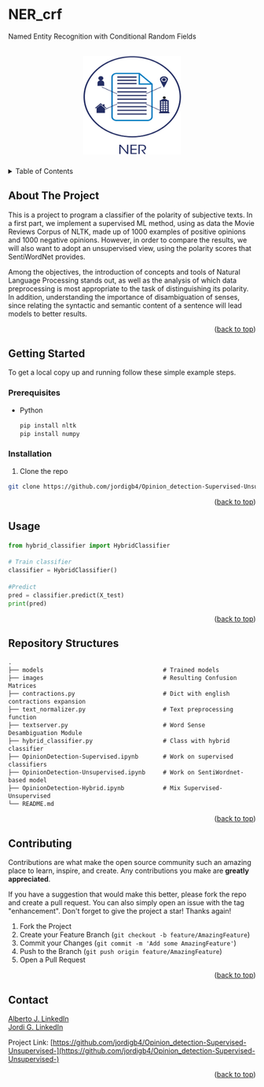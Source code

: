 # NER_crf
Named Entity Recognition with Conditional Random Fields
<a name="readme-top"></a>

<!-- PROJECT LOGO -->
<br />
<div align="center">
  <a href="https://github.com/albertojc6/Opinion_detection-Supervised-Unsupervised-">
    <img src="images/NER-Text.png" alt="Logo" width="200" height="200">
  </a>

<h3 align="center"></h3>
</div>

<!-- TABLE OF CONTENTS -->
<details>
  <summary>Table of Contents</summary>
  <ol>
    <li>
      <a href="#about-the-project">About The Project</a>
    </li>
    <li>
      <a href="#getting-started">Getting Started</a>
      <ul>
        <li><a href="#prerequisites">Prerequisites</a></li>
        <li><a href="#installation">Installation</a></li>
      </ul>
    </li>
    <li><a href="#usage">Usage</a></li>
    <li><a href="#repo-structures">Repository Structures</a></li>
    <li><a href="#contributing">Contributing</a></li>
    <li><a href="#contact">Contact</a></li>
  </ol>
</details>

<!-- ABOUT THE PROJECT -->
## About The Project

This is a project to program a classifier of the polarity of subjective texts. In a first part, we implement a supervised ML method, using as data the Movie Reviews Corpus of NLTK, made up of 1000 examples of positive opinions and 1000 negative opinions. However, in order to compare the results, we will also want to adopt an unsupervised view, using the polarity scores that SentiWordNet provides.  

Among the objectives, the introduction of concepts and tools of Natural Language Processing stands out, as well as the analysis of which data preprocessing is most appropriate to the task of distinguishing its polarity. In addition, understanding the importance of disambiguation of senses, since relating the syntactic and semantic content of a sentence will lead models to better results.

<p align="right">(<a href="#readme-top">back to top</a>)</p>

<!-- GETTING STARTED -->
## Getting Started

To get a local copy up and running follow these simple example steps.

### Prerequisites


* Python
  ```sh
  pip install nltk
  pip install numpy
  ```

### Installation

1. Clone the repo
  ```sh
  git clone https://github.com/jordigb4/Opinion_detection-Supervised-Unsupervised-.git
  ```
<p align="right">(<a href="#readme-top">back to top</a>)</p>


<!-- USAGE EXAMPLES -->
## Usage

```python
from hybrid_classifier import HybridClassifier

# Train classifier
classifier = HybridClassifier()

#Predict
pred = classifier.predict(X_test)
print(pred)
```

<p align="right">(<a href="#readme-top">back to top</a>)</p>

## Repository Structures

    .
    ├── models                                  # Trained models
    ├── images                                  # Resulting Confusion Matrices
    ├── contractions.py                         # Dict with english contractions expansion
    ├── text_normalizer.py                      # Text preprocessing function
    ├── textserver.py                           # Word Sense Desambiguation Module
    ├── hybrid_classifier.py                    # Class with hybrid classifier 
    ├── OpinionDetection-Supervised.ipynb       # Work on supervised classifiers
    ├── OpinionDetection-Unsupervised.ipynb     # Work on SentiWordnet-based model
    ├── OpinionDetection-Hybrid.ipynb           # Mix Supervised-Unsupervised
    └── README.md

<p align="right">(<a href="#repo-structures">back to top</a>)</p>

<!-- CONTRIBUTING -->
## Contributing

Contributions are what make the open source community such an amazing place to learn, inspire, and create. Any contributions you make are **greatly appreciated**.

If you have a suggestion that would make this better, please fork the repo and create a pull request. You can also simply open an issue with the tag "enhancement".
Don't forget to give the project a star! Thanks again!

1. Fork the Project
2. Create your Feature Branch (`git checkout -b feature/AmazingFeature`)
3. Commit your Changes (`git commit -m 'Add some AmazingFeature'`)
4. Push to the Branch (`git push origin feature/AmazingFeature`)
5. Open a Pull Request

<p align="right">(<a href="#readme-top">back to top</a>)</p>

<!-- CONTACT -->
## Contact

[Alberto J. LinkedIn](https://www.linkedin.com/in/alberto-jerez-cubero-65abb82a3/)  
[Jordi G. LinkedIn](https://www.linkedin.com/in/jordi-granja-bayot/)

Project Link: [https://github.com/jordigb4/Opinion_detection-Supervised-Unsupervised-](https://github.com/jordigb4/Opinion_detection-Supervised-Unsupervised-)

<p align="right">(<a href="#readme-top">back to top</a>)</p>
